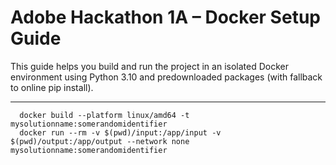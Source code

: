 # Adobe Hackathon 1A – Docker Setup Guide

This guide helps you build and run the project in an isolated Docker environment using Python 3.10 and predownloaded packages (with fallback to online pip install).

---


```
  docker build --platform linux/amd64 -t mysolutionname:somerandomidentifier
  docker run --rm -v $(pwd)/input:/app/input -v $(pwd)/output:/app/output --network none mysolutionname:somerandomidentifier
``` 
